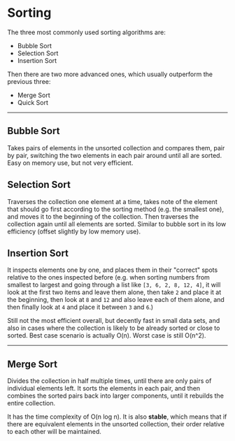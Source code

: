 # Sorting
The three most commonly used sorting algorithms are:
* Bubble Sort
* Selection Sort
* Insertion Sort

Then there are two more advanced ones, which usually outperform the previous three:
* Merge Sort
* Quick Sort

**************************

## Bubble Sort
Takes pairs of elements in the unsorted collection and compares them, pair by pair, switching the two elements in each pair around until all are sorted. Easy on memory use, but not very efficient.

## Selection Sort
Traverses the collection one element at a time, takes note of the element that should go first according to the sorting method (e.g. the smallest one), and moves it to the beginning of the collection. Then traverses the collection again until all elements are sorted. Similar to bubble sort in its low efficiency (offset slightly by low memory use).

## Insertion Sort
It inspects elements one by one, and places them in their "correct" spots relative to the ones inspected before (e.g. when sorting numbers from smallest to largest and going through a list like `[3, 6, 2, 8, 12, 4]`, it will look at the first two items and leave them alone, then take `2` and place it at the beginning, then look at `8` and `12` and also leave each of them alone, and then finally look at `4` and place it between `3` and `6`.)

Still not the most efficient overall, but decently fast in small data sets, and also in cases where the collection is likely to be already sorted or close to sorted. Best case scenario is actually O(n). Worst case is still O(n^2).

**************************

## Merge Sort
Divides the collection in half multiple times, until there are only pairs of individual elements left. It sorts the elements in each pair, and then combines the sorted pairs back into larger components, until it rebuilds the entire collection.

It has the time complexity of O(n log n). It is also **stable**, which means that if there are equivalent elements in the unsorted collection, their order relative to each other will be maintained.